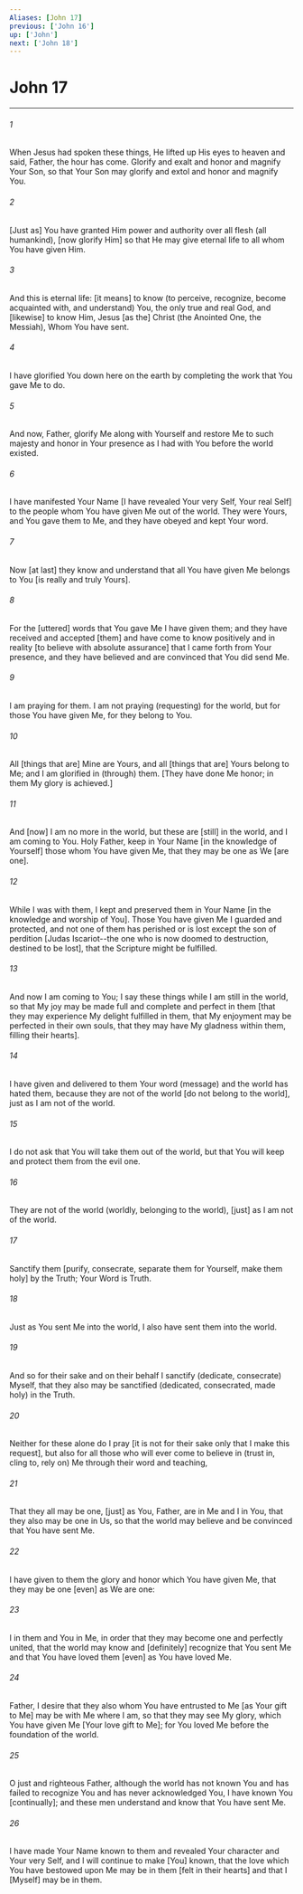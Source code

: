 ```yaml
---
Aliases: [John 17]
previous: ['John 16']
up: ['John']
next: ['John 18']
---
```

# John 17

***














###### 1 






When Jesus had spoken these things, He lifted up His eyes to heaven and said, Father, the hour has come. Glorify and exalt and honor and magnify Your Son, so that Your Son may glorify and extol and honor and magnify You. 













###### 2 






[Just as] You have granted Him power and authority over all flesh (all humankind), [now glorify Him] so that He may give eternal life to all whom You have given Him. 













###### 3 






And this is eternal life: [it means] to know (to perceive, recognize, become acquainted with, and understand) You, the only true and real God, and [likewise] to know Him, Jesus [as the] Christ (the Anointed One, the Messiah), Whom You have sent. 













###### 4 






I have glorified You down here on the earth by completing the work that You gave Me to do. 













###### 5 






And now, Father, glorify Me along with Yourself and restore Me to such majesty and honor in Your presence as I had with You before the world existed. 













###### 6 






I have manifested Your Name [I have revealed Your very Self, Your real Self] to the people whom You have given Me out of the world. They were Yours, and You gave them to Me, and they have obeyed and kept Your word. 













###### 7 






Now [at last] they know and understand that all You have given Me belongs to You [is really and truly Yours]. 













###### 8 






For the [uttered] words that You gave Me I have given them; and they have received and accepted [them] and have come to know positively and in reality [to believe with absolute assurance] that I came forth from Your presence, and they have believed and are convinced that You did send Me. 













###### 9 






I am praying for them. I am not praying (requesting) for the world, but for those You have given Me, for they belong to You. 













###### 10 






All [things that are] Mine are Yours, and all [things that are] Yours belong to Me; and I am glorified in (through) them. [They have done Me honor; in them My glory is achieved.] 













###### 11 






And [now] I am no more in the world, but these are [still] in the world, and I am coming to You. Holy Father, keep in Your Name [in the knowledge of Yourself] those whom You have given Me, that they may be one as We [are one]. 













###### 12 






While I was with them, I kept and preserved them in Your Name [in the knowledge and worship of You]. Those You have given Me I guarded and protected, and not one of them has perished or is lost except the son of perdition [Judas Iscariot--the one who is now doomed to destruction, destined to be lost], that the Scripture might be fulfilled. 













###### 13 






And now I am coming to You; I say these things while I am still in the world, so that My joy may be made full and complete and perfect in them [that they may experience My delight fulfilled in them, that My enjoyment may be perfected in their own souls, that they may have My gladness within them, filling their hearts]. 













###### 14 






I have given and delivered to them Your word (message) and the world has hated them, because they are not of the world [do not belong to the world], just as I am not of the world. 













###### 15 






I do not ask that You will take them out of the world, but that You will keep and protect them from the evil one. 













###### 16 






They are not of the world (worldly, belonging to the world), [just] as I am not of the world. 













###### 17 






Sanctify them [purify, consecrate, separate them for Yourself, make them holy] by the Truth; Your Word is Truth. 













###### 18 






Just as You sent Me into the world, I also have sent them into the world. 













###### 19 






And so for their sake and on their behalf I sanctify (dedicate, consecrate) Myself, that they also may be sanctified (dedicated, consecrated, made holy) in the Truth. 













###### 20 






Neither for these alone do I pray [it is not for their sake only that I make this request], but also for all those who will ever come to believe in (trust in, cling to, rely on) Me through their word and teaching, 













###### 21 






That they all may be one, [just] as You, Father, are in Me and I in You, that they also may be one in Us, so that the world may believe and be convinced that You have sent Me. 













###### 22 






I have given to them the glory and honor which You have given Me, that they may be one [even] as We are one: 













###### 23 






I in them and You in Me, in order that they may become one and perfectly united, that the world may know and [definitely] recognize that You sent Me and that You have loved them [even] as You have loved Me. 













###### 24 






Father, I desire that they also whom You have entrusted to Me [as Your gift to Me] may be with Me where I am, so that they may see My glory, which You have given Me [Your love gift to Me]; for You loved Me before the foundation of the world. 













###### 25 






O just and righteous Father, although the world has not known You and has failed to recognize You and has never acknowledged You, I have known You [continually]; and these men understand and know that You have sent Me. 













###### 26 






I have made Your Name known to them and revealed Your character and Your very Self, and I will continue to make [You] known, that the love which You have bestowed upon Me may be in them [felt in their hearts] and that I [Myself] may be in them.
